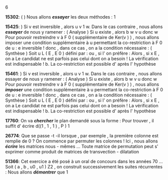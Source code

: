 6

**15302**: ( ) Nous allons ***essayer*** les deux méthodes : 1

**15425**: ) Si v est inversible , alors u v 1 w. Dans le cas contraire , nous allons ***essayer*** de nous y ramener : ( Analyse ) Si u existe , alors b w v u donc w Pour pouvoir restreindre v à F 0 ( supplémentaire de Ker(v ) ) , nous allons imposer une condition supplémentaire à u permettant la co-restriction à F 0 de u : e inversible ! donc , dans ce cas , on a la condition nécessaire : ( Synthèse ) Soit u L ( E , E 0 ) défini par : ou , si l' on préfère : Alors , si x E , on a Le candidat ne est parfois pas celui dont on a besoin ! La vérification est indispensable ! b. La co-restriction est possible d' après l' hypothèse

**15461**: ) Si v est inversible , alors u v 1 w. Dans le cas contraire , nous allons essayer de nous y ramener : ( Analyse ) Si u existe , alors b w v u donc w Pour pouvoir restreindre v à F 0 ( supplémentaire de Ker(v ) ) , nous allons ***imposer*** une condition supplémentaire à u permettant la co-restriction à F 0 de u : e inversible ! donc , dans ce cas , on a la condition nécessaire : ( Synthèse ) Soit u L ( E , E 0 ) défini par : ou , si l' on préfère : Alors , si x E , on a Le candidat ne est parfois pas celui dont on a besoin ! La vérification est indispensable ! b. La co-restriction est possible d' après l' hypothèse

**17760**: On va ***chercher*** le plan demandé sous la forme : Pour trouver , il suffit d' écrire d((1 , 1 , 1 ) , P ) 1

**26774**: Que se passe -t -il lorsque , par exemple , la première colonne est remplie de 0 ? On commence par permuter les colonnes ! Ici , nous allons ***écrire*** les matrices nous - mêmes ... Toute matrice de permutation peut s' exprimer comme produit de matrices de transvection - dilatation

**51366**: Cet exercice a été posé à un oral de concours dans les années 70 ... Soit ( a , b , u0 , u1 ) Z2 , on construit successivement les suites récurrentes : Nous allons ***démontrer*** que 1